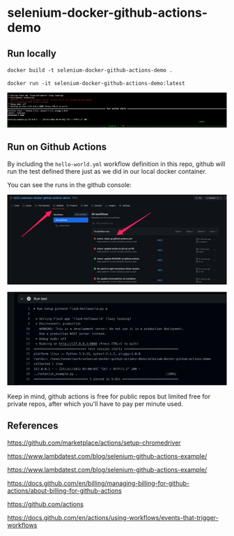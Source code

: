 # selenium-docker-github-actions-demo

## Run locally

```
docker build -t selenium-docker-github-actions-demo .
```

```
docker run -it selenium-docker-github-actions-demo:latest
```

![](assets/README-58d02.png)

## Run on Github Actions

By including the `hello-world.yml` workflow definition in this repo, github will run the test defined there just as we did in our local docker container.

You can see the runs in the github console:

![](assets/README-eef4a.png)

![](assets/README-ff708.png)

Keep in mind, github actions is free for public repos but limited free for private repos, after which you'll have to pay per minute used.

## References

https://github.com/marketplace/actions/setup-chromedriver

https://www.lambdatest.com/blog/selenium-github-actions-example/

https://www.lambdatest.com/blog/selenium-github-actions-example/

https://docs.github.com/en/billing/managing-billing-for-github-actions/about-billing-for-github-actions

https://github.com/actions

https://docs.github.com/en/actions/using-workflows/events-that-trigger-workflows
